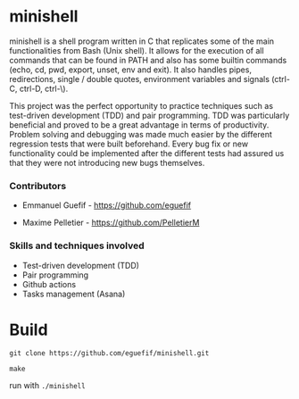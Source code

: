 # minishell
minishell is a shell program written in C that replicates some of the main functionalities from Bash (Unix shell). It allows for the execution of all commands that can be found in PATH and also has some builtin commands (echo, cd, pwd, export, unset, env and exit). It also handles pipes, redirections, single / double quotes, environment variables and signals (ctrl-C, ctrl-D, ctrl-\\).

This project was the perfect opportunity to practice techniques such as test-driven development (TDD) and pair programming. TDD was particularly beneficial and proved to be a great advantage in terms of productivity. Problem solving and debugging was made much easier by the different regression tests that were built beforehand. Every bug fix or new functionality could be implemented after the different tests had assured us that they were not introducing new bugs themselves.

### Contributors

- Emmanuel Guefif - https://github.com/eguefif

- Maxime Pelletier - https://github.com/PelletierM

### Skills and techniques involved

- Test-driven development (TDD)
- Pair programming
- Github actions
- Tasks management (Asana)
  
# Build
`git clone https://github.com/eguefif/minishell.git`

`make`

run with `./minishell`

